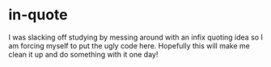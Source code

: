 in-quote
========

I was slacking off studying by messing around with an infix quoting idea so I am forcing myself to put the ugly code here. Hopefully this will make me clean it up and do something with it one day!
